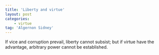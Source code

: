 ```yaml
---
title: 'Liberty and virtue'
layout: post
categories:
    - virtue
tag: 'Algernon Sidney'
---
```


If vice and corruption prevail, liberty cannot subsist; but if virtue have the advantage, arbitrary power cannot be established.